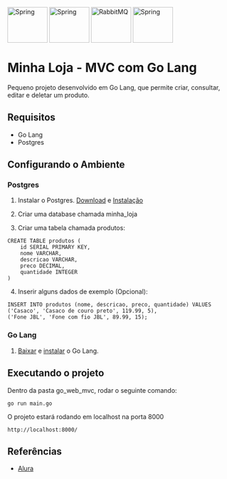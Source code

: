 
<div style="display: inline_block"><br>
  <img align="center" alt="Spring" height="80" width="90" src="https://cdn.jsdelivr.net/gh/devicons/devicon/icons/go/go-original.svg" />
  <img align="center" alt="Spring" height="80" width="90" src="https://cdn.jsdelivr.net/gh/devicons/devicon/icons/postgresql/postgresql-original.svg" />
  <img align="center" alt="RabbitMQ" height="80" width="90" src="https://cdn.jsdelivr.net/gh/devicons/devicon/icons/html5/html5-plain.svg" />
  <img align="center" alt="Spring" height="80" width="90" src="https://cdn.jsdelivr.net/gh/devicons/devicon/icons/bootstrap/bootstrap-plain.svg" />   
</div>

# Minha Loja - MVC com Go Lang
Pequeno projeto desenvolvido em Go Lang, que permite criar, consultar, editar e deletar um produto.

## Requisitos

- Go Lang
- Postgres

## Configurando o Ambiente

### Postgres
1) Instalar o Postgres. [Download](https://www.postgresql.org/download/) e  [Instalação](https://www.postgresqltutorial.com/postgresql-getting-started/install-postgresql/)

2) Criar uma database chamada minha_loja


3) Criar uma tabela chamada produtos:
```postgresql
CREATE TABLE produtos (
	id SERIAL PRIMARY KEY,
	nome VARCHAR,
	descricao VARCHAR,
	preco DECIMAL,
	quantidade INTEGER
)
```

4) Inserir alguns dados de exemplo (Opcional):
```postgresql
INSERT INTO produtos (nome, descricao, preco, quantidade) VALUES 
('Casaco', 'Casaco de couro preto', 119.99, 5),
('Fone JBL', 'Fone com fio JBL', 89.99, 15);
```

### Go Lang

1) [Baixar](https://go.dev/doc/install) e [instalar](https://medium.com/@rafaelmoraisdev/como-instalar-go-no-windows-10-7787faac3a7f) o Go Lang.

## Executando o projeto
Dentro da pasta go_web_mvc, rodar o seguinte comando:
```shell
go run main.go  
```
O projeto estará rodando em localhost na porta 8000
```http request
http://localhost:8000/
```

## Referências
- [Alura](https://cursos.alura.com.br/course/go-lang-web)
